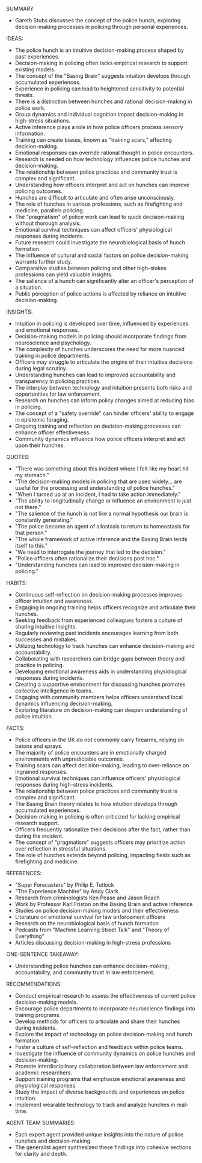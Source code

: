 SUMMARY
- Gareth Stubs discusses the concept of the police hunch, exploring decision-making processes in policing through personal experiences.

IDEAS:
- The police hunch is an intuitive decision-making process shaped by past experiences.
- Decision-making in policing often lacks empirical research to support existing models.
- The concept of the "Basing Brain" suggests intuition develops through accumulated experiences.
- Experience in policing can lead to heightened sensitivity to potential threats.
- There is a distinction between hunches and rational decision-making in police work.
- Group dynamics and individual cognition impact decision-making in high-stress situations.
- Active inference plays a role in how police officers process sensory information.
- Training can create biases, known as "training scars," affecting decision-making.
- Emotional responses can override rational thought in police encounters.
- Research is needed on how technology influences police hunches and decision-making.
- The relationship between police practices and community trust is complex and significant.
- Understanding how officers interpret and act on hunches can improve policing outcomes.
- Hunches are difficult to articulate and often arise unconsciously.
- The role of hunches in various professions, such as firefighting and medicine, parallels policing.
- The "pragmatism" of police work can lead to quick decision-making without thorough analysis.
- Emotional survival techniques can affect officers' physiological responses during incidents.
- Future research could investigate the neurobiological basis of hunch formation.
- The influence of cultural and social factors on police decision-making warrants further study.
- Comparative studies between policing and other high-stakes professions can yield valuable insights.
- The salience of a hunch can significantly alter an officer's perception of a situation.
- Public perception of police actions is affected by reliance on intuitive decision-making.

INSIGHTS:
- Intuition in policing is developed over time, influenced by experiences and emotional responses.
- Decision-making models in policing should incorporate findings from neuroscience and psychology.
- The complexity of hunches underscores the need for more nuanced training in police departments.
- Officers may struggle to articulate the origins of their intuitive decisions during legal scrutiny.
- Understanding hunches can lead to improved accountability and transparency in policing practices.
- The interplay between technology and intuition presents both risks and opportunities for law enforcement.
- Research on hunches can inform policy changes aimed at reducing bias in policing.
- The concept of a "safety override" can hinder officers' ability to engage in epistemic foraging.
- Ongoing training and reflection on decision-making processes can enhance officer effectiveness.
- Community dynamics influence how police officers interpret and act upon their hunches.

QUOTES:
- "There was something about this incident where I felt like my heart hit my stomach."
- "The decision-making models in policing that are used widely... are useful for the processing and understanding of police hunches."
- "When I turned up at an incident, I had to take action immediately."
- "The ability to longitudinally change or influence an environment is just not there."
- "The salience of the hunch is not like a normal hypothesis our brain is constantly generating."
- "The police become an agent of allostasis to return to homeostasis for that person."
- "The whole framework of active inference and the Basing Brain lends itself to this."
- "We need to interrogate the journey that led to the decision."
- "Police officers often rationalize their decisions post hoc."
- "Understanding hunches can lead to improved decision-making in policing."

HABITS:
- Continuous self-reflection on decision-making processes improves officer intuition and awareness.
- Engaging in ongoing training helps officers recognize and articulate their hunches.
- Seeking feedback from experienced colleagues fosters a culture of sharing intuitive insights.
- Regularly reviewing past incidents encourages learning from both successes and mistakes.
- Utilizing technology to track hunches can enhance decision-making and accountability.
- Collaborating with researchers can bridge gaps between theory and practice in policing.
- Developing emotional awareness aids in understanding physiological responses during incidents.
- Creating a supportive environment for discussing hunches promotes collective intelligence in teams.
- Engaging with community members helps officers understand local dynamics influencing decision-making.
- Exploring literature on decision-making can deepen understanding of police intuition.

FACTS:
- Police officers in the UK do not commonly carry firearms, relying on batons and sprays.
- The majority of police encounters are in emotionally charged environments with unpredictable outcomes.
- Training scars can affect decision-making, leading to over-reliance on ingrained responses.
- Emotional survival techniques can influence officers' physiological responses during high-stress incidents.
- The relationship between police practices and community trust is complex and significant.
- The Basing Brain theory relates to how intuition develops through accumulated experiences.
- Decision-making in policing is often criticized for lacking empirical research support.
- Officers frequently rationalize their decisions after the fact, rather than during the incident.
- The concept of "pragmatism" suggests officers may prioritize action over reflection in stressful situations.
- The role of hunches extends beyond policing, impacting fields such as firefighting and medicine.

REFERENCES:
- "Super Forecasters" by Philip E. Tetlock
- "The Experience Machine" by Andy Clark
- Research from criminologists Ken Pease and Jason Roach
- Work by Professor Karl Friston on the Basing Brain and active inference
- Studies on police decision-making models and their effectiveness
- Literature on emotional survival for law enforcement officers
- Research on the neurobiological basis of hunch formation
- Podcasts from "Machine Learning Street Talk" and "Theory of Everything"
- Articles discussing decision-making in high-stress professions

ONE-SENTENCE TAKEAWAY:
- Understanding police hunches can enhance decision-making, accountability, and community trust in law enforcement.

RECOMMENDATIONS:
- Conduct empirical research to assess the effectiveness of current police decision-making models.
- Encourage police departments to incorporate neuroscience findings into training programs.
- Develop methods for officers to articulate and share their hunches during incidents.
- Explore the impact of technology on police decision-making and hunch formation.
- Foster a culture of self-reflection and feedback within police teams.
- Investigate the influence of community dynamics on police hunches and decision-making.
- Promote interdisciplinary collaboration between law enforcement and academic researchers.
- Support training programs that emphasize emotional awareness and physiological responses.
- Study the impact of diverse backgrounds and experiences on police intuition.
- Implement wearable technology to track and analyze hunches in real-time. 

AGENT TEAM SUMMARIES:
- Each expert agent provided unique insights into the nature of police hunches and decision-making.
- The generalist agent synthesized these findings into cohesive sections for clarity and depth.
